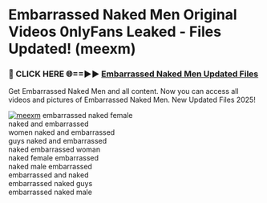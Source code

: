 # Embarrassed Naked Men Original Videos 0nlyFans Leaked - Files Updated! (meexm)

<h3>🔴 CLICK HERE 🌐==►► <a href="https://tinyurl.com/up5wt9bj" rel="nofollow">Embarrassed Naked Men Updated Files</a></h3>

Get Embarrassed Naked Men and all content. Now you can access all videos and pictures of Embarrassed Naked Men. New Updated Files 2025!

[![meexm](https://i.imgur.com/ABiUzMV.gif)](https://tinyurl.com/up5wt9bj)
embarrassed naked female<br>
naked and embarrassed<br>
women naked and embarrassed<br>
guys naked and embarrassed<br>
naked embarrassed woman<br>
naked female embarrassed<br>
naked male embarrassed<br>
embarrassed and naked<br>
embarrassed naked guys<br>
embarrassed naked male